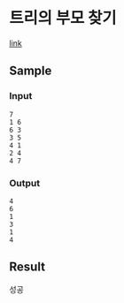 # 트리의 부모 찾기

[link](https://www.acmicpc.net/problem/11725)

## Sample

### Input
```
7
1 6
6 3
3 5
4 1
2 4
4 7
```
### Output
```
4
6
1
3
1
4
```

## Result
성공